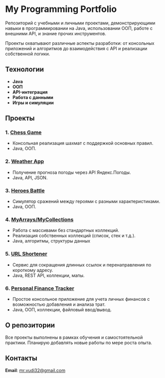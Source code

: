 # My Programming Portfolio

Репозиторий с учебными и личными проектами, демонстрирующими навыки в программировании на Java, использовании ООП, работе с внешними API, и знание прочих инструментов.

Проекты охватывают различные аспекты разработки: от консольных приложений и алгоритмов до взаимодействия с API и реализации собственной логики.

## Технологии

- **Java**
- **ООП**
- **API-интеграция**
- **Работа с данными**
- **Игры и симуляции**

## Проекты

### 1. **[Chess Game](https://github.com/Jezza010/ChessGame)**
   - Консольная реализация шахмат с поддержкой основных правил.
   - Java, ООП.

### 2. **[Weather App](https://github.com/Jezza010/WeatherApp)**
   - Получение прогноза погоды через API Яндекс.Погоды.
   - Java, API, JSON.

### 3. **[Heroes Battle](https://github.com/Jezza010/AlExam)**
   - Симулятор сражений между героями с разными характеристиками.
   - Java, ООП.

### 4. **[MyArrays/MyCollections](https://github.com/Jezza010/AlgHW)**
   - Работа с массивами без стандартных коллекций.
   - Реализация собственных коллекций (список, стек и т.д.).
   - Java, алгоритмы, структуры данных

### 5. **[URL Shortener](https://github.com/Jezza010/JavaExam)**
   - Сервис для сокращения длинных ссылок и перенаправления по короткому адресу.
   - Java, REST API, коллекции, мапы.

### 6. **[Personal Finance Tracker](https://github.com/Jezza010/OOP_Exam)**
   - Простое консольное приложение для учета личных финансов с возможностью добавления и анализа трат.
   - Java, ООП, коллекции, файловый ввод/вывод.

## О репозитории

Все проекты выполнены в рамках обучения и самостоятельной практики. Планирую добавлять новые работы по мере роста опыта.

## Контакты
**Email**: mr.vudi32@gmail.com
